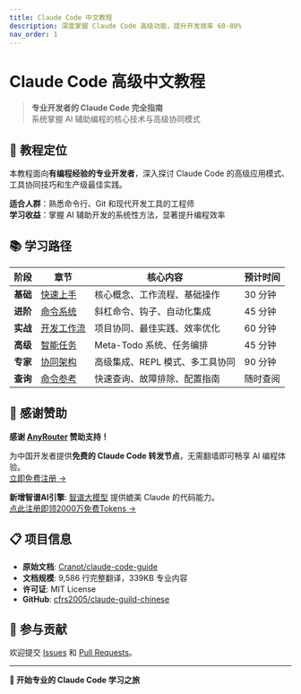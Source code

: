 ```yaml
---
title: Claude Code 中文教程
description: 深度掌握 Claude Code 高级功能，提升开发效率 60-80%
nav_order: 1
---
```


# Claude Code 高级中文教程

> **专业开发者的 Claude Code 完全指南**  
> 系统掌握 AI 辅助编程的核心技术与高级协同模式

## 🎯 教程定位

本教程面向**有编程经验的专业开发者**，深入探讨 Claude Code 的高级应用模式、工具协同技巧和生产级最佳实践。

**适合人群**：熟悉命令行、Git 和现代开发工具的工程师  
**学习收益**：掌握 AI 辅助开发的系统性方法，显著提升编程效率

## 📚 学习路径

| 阶段 | 章节 | 核心内容 | 预计时间 |
|------|------|----------|----------|
| **基础** | [快速上手](01-快速上手.html) | 核心概念、工作流程、基础操作 | 30 分钟 |
| **进阶** | [命令系统](02-命令系统.html) | 斜杠命令、钩子、自动化集成 | 45 分钟 |
| **实战** | [开发工作流](03-开发工作流.html) | 项目协同、最佳实践、效率优化 | 60 分钟 |
| **高级** | [智能任务](04-智能任务.html) | Meta-Todo 系统、任务编排 | 45 分钟 |
| **专家** | [协同架构](05-协同架构.html) | 高级集成、REPL 模式、多工具协同 | 90 分钟 |
| **查询** | [命令参考](06-命令参考.html) | 快速查询、故障排除、配置指南 | 随时查阅 |

## 💫 感谢赞助

**感谢 [AnyRouter](https://anyrouter.top/register?aff=86mM) 赞助支持！**

为中国开发者提供**免费的 Claude Code 转发节点**，无需翻墙即可畅享 AI 编程体验。  
[立即免费注册 →](https://anyrouter.top/register?aff=86mM)

**新增智谱AI引擎**: [智谱大模型](https://www.bigmodel.cn/claude-code?cc=fission_glmcode_sub_v1&ic=H0RNPV3LNZ&n=186****7268) 提供媲美 Claude 的代码能力。  
[点此注册即领2000万免费Tokens →](https://www.bigmodel.cn/claude-code?cc=fission_glmcode_sub_v1&ic=H0RNPV3LNZ&n=186****7268)

## 📋 项目信息

- **原始文档**: [Cranot/claude-code-guide](https://github.com/Cranot/claude-code-guide)
- **文档规模**: 9,586 行完整翻译，339KB 专业内容
- **许可证**: MIT License
- **GitHub**: [cfrs2005/claude-guild-chinese](https://github.com/cfrs2005/claude-guild-chinese)

## 🤝 参与贡献

欢迎提交 [Issues](https://github.com/cfrs2005/claude-guild-chinese/issues) 和 [Pull Requests](https://github.com/cfrs2005/claude-guild-chinese/pulls)。

---

**🚀 开始专业的 Claude Code 学习之旅**